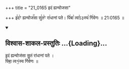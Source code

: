 +++
title = "21_0165 इदं ह्यन्वोजसा"

+++
इ꣣द꣡ꣳ ह्यन्वोज꣢꣯सा सु꣣त꣡ꣳ रा꣢धानां पते। पि꣢बा꣣ त्वा꣣ऽ३स्य꣡ गि꣢र्वणः ॥ 21:0165 ॥

<div class="js_include" newlevelforh1="2" title="विश्वास-शाकल-प्रस्तुतिः" unfilled url="/vedAH_Rk/shAkalam/saMhitA/vishvAsa-prastutiH/03/051/10_idaM_hyanvojasA.md">
<details open><summary><h2>विश्वास-शाकल-प्रस्तुतिः ...{Loading}...</h2></summary>


इ॒दं ह्यन्वोज॑सा सु॒तं रा॑धानां पते ।  
पिबा॒ त्व१॒॑स्य गि॑र्वणः ॥

</details>
</div>